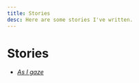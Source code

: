 ```yaml
---
title: Stories
desc: Here are some stories I've written.
---
```


# Stories

* [*As I gaze*](/as-i-gaze)
